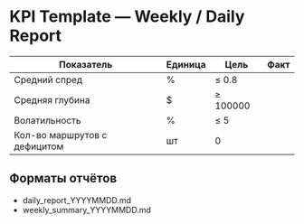 # KPI Template — Weekly / Daily Report

| Показатель | Единица | Цель | Факт |
|-------------|----------|------|------|
| Средний спред | % | ≤ 0.8 | |
| Средняя глубина | $ | ≥ 100000 | |
| Волатильность | % | ≤ 5 | |
| Кол-во маршрутов с дефицитом | шт | 0 | |

## Форматы отчётов
- daily_report_YYYYMMDD.md
- weekly_summary_YYYYMMDD.md
